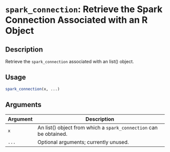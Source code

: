 # `spark_connection`: Retrieve the Spark Connection Associated with an R Object

## Description


 Retrieve the `spark_connection` associated with an list() object.


## Usage

```r
spark_connection(x, ...)
```


## Arguments

Argument      |Description
------------- |----------------
```x```     |     An list() object from which a `spark_connection` can be obtained.
```...```     |     Optional arguments; currently unused.

